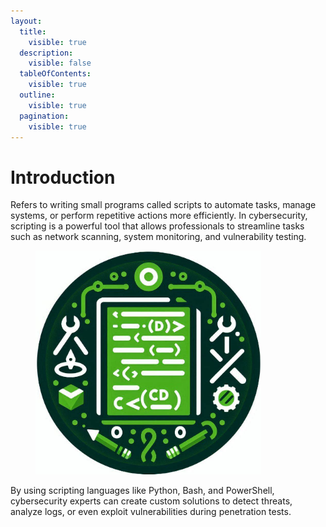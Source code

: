 ```yaml
---
layout:
  title:
    visible: true
  description:
    visible: false
  tableOfContents:
    visible: true
  outline:
    visible: true
  pagination:
    visible: true
---
```


# Introduction

Refers to writing small programs called scripts to automate tasks, manage systems, or perform repetitive actions more efficiently. In cybersecurity, scripting is a powerful tool that allows professionals to streamline tasks such as network scanning, system monitoring, and vulnerability testing.&#x20;

<figure><img src="../.gitbook/assets/image (33) (1) (1).png" alt="" width="361"><figcaption></figcaption></figure>

By using scripting languages like Python, Bash, and PowerShell, cybersecurity experts can create custom solutions to detect threats, analyze logs, or even exploit vulnerabilities during penetration tests.&#x20;
